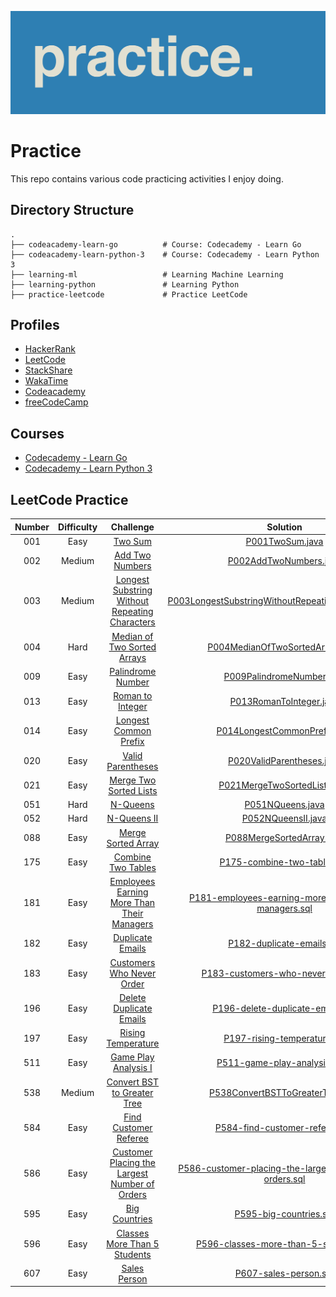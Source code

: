![Alt text](practice.png)

# Practice

This repo contains various code practicing activities I enjoy doing.

## Directory Structure
    .
    ├── codeacademy-learn-go          # Course: Codecademy - Learn Go
    ├── codeacademy-learn-python-3    # Course: Codecademy - Learn Python 3
    ├── learning-ml                   # Learning Machine Learning
    ├── learning-python               # Learning Python
    ├── practice-leetcode             # Practice LeetCode

## Profiles
* [HackerRank](https://www.hackerrank.com/popcristianvlad)
* [LeetCode](https://leetcode.com/popcristianvlad/)
* [StackShare](https://stackshare.io/popcristianvlad/)
* [WakaTime](https://wakatime.com/@popcristianvlad)
* [Codeacademy](https://www.codecademy.com/profiles/popcristianvlad)
* [freeCodeCamp](https://www.freecodecamp.org/popcristianvlad)

## Courses
* [Codecademy - Learn Go](https://www.codecademy.com/learn/learn-go)
* [Codecademy - Learn Python 3](https://www.codecademy.com/learn/learn-python-3)

## LeetCode Practice
| Number | Difficulty |                                                            Challenge                                                            |                                                                          Solution                                                                          |
|:------:|:----------:|:-------------------------------------------------------------------------------------------------------------------------------:|:----------------------------------------------------------------------------------------------------------------------------------------------------------:|
|  001   |    Easy    |                                        [Two Sum](https://leetcode.com/problems/two-sum/)                                        |                                        [P001TwoSum.java](practice-leetcode/src/com/popcristianvlad/leetcode/practice/P001TwoSum.java)                                        |
|  002   |   Medium   |                                [Add Two Numbers](https://leetcode.com/problems/add-two-numbers/)                                |                                 [P002AddTwoNumbers.java](practice-leetcode/src/com/popcristianvlad/leetcode/practice/P002AddTwoNumbers.java)                                 |
|  003   |   Medium   | [Longest Substring Without Repeating Characters](https://leetcode.com/problems/longest-substring-without-repeating-characters/) |    [P003LongestSubstringWithoutRepeatingCharacters.java](practice-leetcode/src/com/popcristianvlad/leetcode/practice/P003LongestSubstringWithoutRepeatingCharacters.java)    |
|  004   |    Hard    |                    [Median of Two Sorted Arrays](https://leetcode.com/problems/median-of-two-sorted-arrays/)                    |                       [P004MedianOfTwoSortedArrays.java](practice-leetcode/src/com/popcristianvlad/leetcode/practice/P004MedianOfTwoSortedArrays.java)                       |
|  009   |    Easy    |                              [Palindrome Number](https://leetcode.com/problems/palindrome-number/)                              |                              [P009PalindromeNumber.java](practice-leetcode/src/com/popcristianvlad/leetcode/practice/P009PalindromeNumber.java)                              |
|  013   |    Easy    |                               [Roman to Integer](https://leetcode.com/problems/roman-to-integer/)                               |                                [P013RomanToInteger.java](practice-leetcode/src/com/popcristianvlad/leetcode/practice/P013RomanToInteger.java)                                |
|  014   |    Easy    |                          [Longest Common Prefix](https://leetcode.com/problems/longest-common-prefix/)                          |                           [P014LongestCommonPrefix.java](practice-leetcode/src/com/popcristianvlad/leetcode/practice/P014LongestCommonPrefix.java)                           |
|  020   |    Easy    |                              [Valid Parentheses](https://leetcode.com/problems/valid-parentheses/)                              |                              [P020ValidParentheses.java](practice-leetcode/src/com/popcristianvlad/leetcode/practice/P020ValidParentheses.java)                              |
|  021   |    Easy    |                         [Merge Two Sorted Lists](https://leetcode.com/problems/merge-two-sorted-lists/)                         |                           [P021MergeTwoSortedLists.java](practice-leetcode/src/com/popcristianvlad/leetcode/practice/P021MergeTwoSortedLists.java)                           |
|  051   |    Hard    |                                       [N-Queens](https://leetcode.com/problems/n-queens/)                                       |                                       [P051NQueens.java](practice-leetcode/src/com/popcristianvlad/leetcode/practice/P051NQueens.java)                                       |
|  052   |    Hard    |                                    [N-Queens II](https://leetcode.com/problems/n-queens-ii/)                                    |                                     [P052NQueensII.java](practice-leetcode/src/com/popcristianvlad/leetcode/practice/P052NQueensII.java)                                     |
|  088   |    Easy    |                             [Merge Sorted Array](https://leetcode.com/problems/merge-sorted-array/)                             |                              [P088MergeSortedArray.java](practice-leetcode/src/com/popcristianvlad/leetcode/practice/P088MergeSortedArray.java)                              |
|  175   |    Easy    |                             [Combine Two Tables](https://leetcode.com/problems/combine-two-tables/)                             |                            [P175-combine-two-tables.sql](practice-leetcode/src/com/popcristianvlad/leetcode/practice/P175-combine-two-tables.sql)                            |
|  181   |    Easy    |     [Employees Earning More Than Their Managers](https://leetcode.com/problems/employees-earning-more-than-their-managers/)     |    [P181-employees-earning-more-than-their-managers.sql](practice-leetcode/src/com/popcristianvlad/leetcode/practice/P181-employees-earning-more-than-their-managers.sql)    |
|  182   |    Easy    |                               [Duplicate Emails](https://leetcode.com/problems/duplicate-emails/)                               |                              [P182-duplicate-emails.sql](practice-leetcode/src/com/popcristianvlad/leetcode/practice/P182-duplicate-emails.sql)                              |
|  183   |    Easy    |                      [Customers Who Never Order](https://leetcode.com/problems/customers-who-never-order/)                      |                     [P183-customers-who-never-order.sql](practice-leetcode/src/com/popcristianvlad/leetcode/practice/P183-customers-who-never-order.sql)                     |
|  196   |    Easy    |                        [Delete Duplicate Emails](https://leetcode.com/problems/delete-duplicate-emails/)                        |                       [P196-delete-duplicate-emails.sql](practice-leetcode/src/com/popcristianvlad/leetcode/practice/P196-delete-duplicate-emails.sql)                       |
|  197   |    Easy    |                             [Rising Temperature](https://leetcode.com/problems/rising-temperature/)                             |                            [P197-rising-temperature.sql](practice-leetcode/src/com/popcristianvlad/leetcode/practice/P197-rising-temperature.sql)                            |
|  511   |    Easy    |                           [Game Play Analysis I](https://leetcode.com/problems/game-play-analysis-i/)                           |                          [P511-game-play-analysis-i.sql](practice-leetcode/src/com/popcristianvlad/leetcode/practice/P511-game-play-analysis-i.sql)                          |
|  538   |   Medium   |                    [Convert BST to Greater Tree](https://leetcode.com/problems/convert-bst-to-greater-tree/)                    |                       [P538ConvertBSTToGreaterTree.java](practice-leetcode/src/com/popcristianvlad/leetcode/practice/P538ConvertBSTToGreaterTree.java)                       |
|  584   |    Easy    |                          [Find Customer Referee](https://leetcode.com/problems/find-customer-referee/)                          |                         [P584-find-customer-referee.sql](practice-leetcode/src/com/popcristianvlad/leetcode/practice/P584-find-customer-referee.sql)                         |
|  586   |    Easy    |  [Customer Placing the Largest Number of Orders](https://leetcode.com/problems/customer-placing-the-largest-number-of-orders/)  | [P586-customer-placing-the-largest-number-of-orders.sql](practice-leetcode/src/com/popcristianvlad/leetcode/practice/P586-customer-placing-the-largest-number-of-orders.sql) |
|  595   |    Easy    |                                  [Big Countries](https://leetcode.com/problems/big-countries/)                                  |                                 [P595-big-countries.sql](practice-leetcode/src/com/popcristianvlad/leetcode/practice/P595-big-countries.sql)                                 |
|  596   |    Easy    |                   [Classes More Than 5 Students](https://leetcode.com/problems/classes-more-than-5-students/)                   |                  [P596-classes-more-than-5-students.sql](practice-leetcode/src/com/popcristianvlad/leetcode/practice/P596-classes-more-than-5-students.sql)                  |
|  607   |    Easy    |                                   [Sales Person](https://leetcode.com/problems/sales-person/)                                   |                                  [P607-sales-person.sql](practice-leetcode/src/com/popcristianvlad/leetcode/practice/P607-sales-person.sql)                                  |

